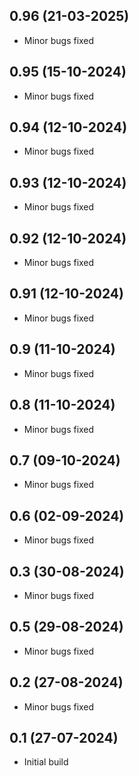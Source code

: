 ## 0.96 (21-03-2025)
- Minor bugs fixed
## 0.95 (15-10-2024)
- Minor bugs fixed
## 0.94 (12-10-2024)
- Minor bugs fixed
## 0.93 (12-10-2024)
- Minor bugs fixed
## 0.92 (12-10-2024)
- Minor bugs fixed
## 0.91 (12-10-2024)
- Minor bugs fixed
## 0.9 (11-10-2024)
- Minor bugs fixed
## 0.8 (11-10-2024)
- Minor bugs fixed
## 0.7 (09-10-2024)
- Minor bugs fixed
## 0.6 (02-09-2024)
- Minor bugs fixed
## 0.3 (30-08-2024)
- Minor bugs fixed
## 0.5 (29-08-2024)
- Minor bugs fixed
## 0.2 (27-08-2024)
- Minor bugs fixed

## 0.1 (27-07-2024)
- Initial build
